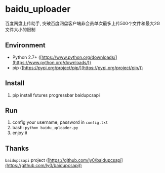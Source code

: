 # baidu_uploader
  百度网盘上传助手, 突破百度网盘客户端非会员单次最多上传500个文件和最大2G文件大小的限制

## Environment
- Python 2.7+ ([https://www.python.org/downloads/](https://www.python.org/downloads/))
- pip ([https://pypi.org/project/pip/](https://pypi.org/project/pip/))

## Install 
1. pip install futures progressbar baidupcsapi

## Run 
1. config your username, password in `config.txt`
2. bash: `python baidu_uploader.py`
3. enjoy it

## Thanks
`baidupcsapi` project ([https://github.com/ly0/baidupcsapi](https://github.com/ly0/baidupcsapi))
